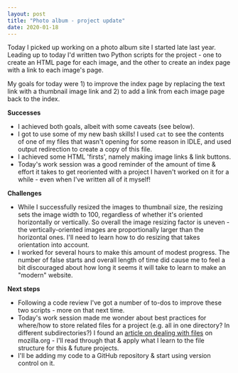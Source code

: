 ```yaml
---
layout: post
title: "Photo album - project update"
date: 2020-01-18
---
```


Today I picked up working on a photo album site I started late last year. Leading up to today I'd written two Python scripts for the project - one to create an HTML page for each image, and the other to create an index page with a link to each image's page. 

My goals for today were 1) to improve the index page by replacing the text link with a thumbnail image link and 2) to add a link from each image page back to the index. 

**Successes**
* I achieved both goals, albeit with some caveats (see below).
* I got to use some of my new bash skills! I used `cat` to see the contents of one of my files that wasn't opening for some reason in IDLE, and used output redirection to create a copy of this file. 
* I achieved some HTML 'firsts', namely making image links & link buttons. 
* Today's work session was a good reminder of the amount of time & effort it takes to get reoriented with a project I haven't worked on it for a while - even when I've written all of it myself!

**Challenges**
* While I successfully resized the images to thumbnail size, the resizing sets the image width to 100, regardless of whether it's oriented horizontally or vertically. So overall the image resizing factor is uneven - the vertically-oriented images are proportionally larger than the horizontal ones. I'll need to learn how to do resizing that takes orientation into account. 
* I worked for several hours to make this amount of modest progress. The number of false starts and overall length of time did cause me to feel a bit discouraged about how long it seems it will take to learn to make an "modern" website. 

**Next steps**
* Following a code review I've got a number of to-dos to improve these two scripts - more on that next time. 
* Today's work session made me wonder about best practices for where/how to store related files for a project (e.g. all in one directory? In different subdirectories?) I found an [article on dealing with files](https://developer.mozilla.org/en-US/docs/Learn/Getting_started_with_the_web/Dealing_with_files) on mozilla.org - I'll read through that & apply what I learn to the file structure for this & future projects.
* I'll be adding my code to a GitHub repository & start using version control on it. 
